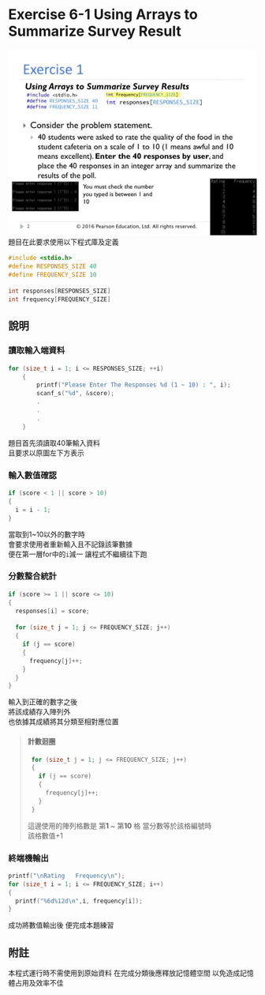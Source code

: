 # Exercise 6-1 Using Arrays to Summarize Survey Result

<img src="https://github.com/channel104257/TaipeiTech-Programming-292362/blob/main/week6/exercise%206-1/original_6-1.jpg"/>
<br/>
題目在此要求使用以下程式庫及定義

```C
#include <stdio.h>
#define RESPONSES_SIZE 40
#define FREQUENCY_SIZE 10

int responses[RESPONSES_SIZE]
int frequency[FREQUENCY_SIZE] 
```
## 說明
### 讀取輸入端資料

```C
for (size_t i = 1; i <= RESPONSES_SIZE; ++i)
    {
        printf("Please Enter The Responses %d (1 ~ 10) : ", i);
        scanf_s("%d", &score);
        .
        .
        .
    }
```
題目首先須讀取40筆輸入資料<br/>
且要求以原圖左下方表示


### 輸入數值確認

```C
if (score < 1 || score > 10)
{
  i = i - 1;
}
```
當取到1~10以外的數字時<br/>
會要求使用者重新輸入且不記錄該筆數據<br/>
便在第一層for中的`i`減一 讓程式不繼續往下跑

### 分數整合統計
```C
if (score >= 1 || score <= 10)
{
  responses[i] = score;

  for (size_t j = 1; j <= FREQUENCY_SIZE; j++)
  {
    if (j == score)
    {
      frequency[j]++;
    }
  }
}
```
輸入到正確的數字之後<br/>
將該成績存入陣列外<br/>
也依據其成績將其分類至相對應位置

> #### 計數迴圈
> ```C
>  for (size_t j = 1; j <= FREQUENCY_SIZE; j++)
>  {
>    if (j == score)
>    {
>      frequency[j]++;
>    }
>  }
> ```
> 這邊使用的陣列格數是 第**1** ~ 第**10** 格
> 當分數等於該格編號時<br>
> 該格數值+1

### 終端機輸出

```C
printf("\nRating   Frequency\n");
for (size_t i = 1; i <= FREQUENCY_SIZE; i++)
{
  printf("%6d%12d\n",i, frequency[i]);
}
```
成功將數值輸出後 便完成本題練習

## 附註
本程式運行時不需使用到原始資料
在完成分類後應釋放記憶體空間
以免造成記憶體占用及效率不佳

